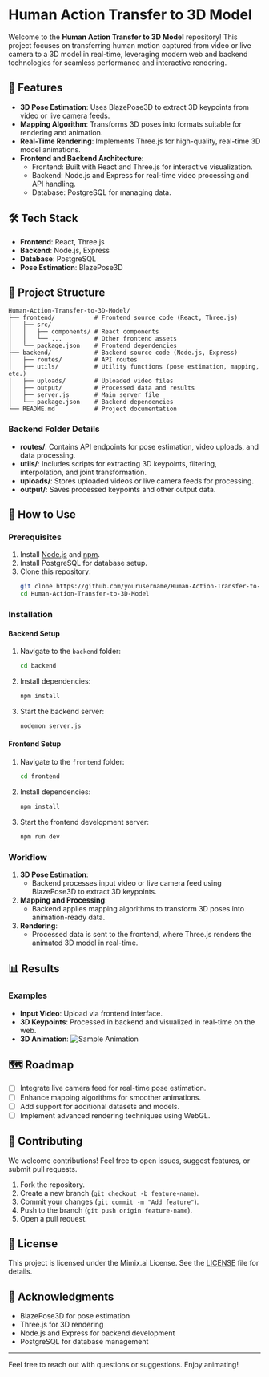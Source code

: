 # Human Action Transfer to 3D Model

Welcome to the **Human Action Transfer to 3D Model** repository! This project focuses on transferring human motion captured from video or live camera to a 3D model in real-time, leveraging modern web and backend technologies for seamless performance and interactive rendering.

## 🚀 Features

- **3D Pose Estimation**: Uses BlazePose3D to extract 3D keypoints from video or live camera feeds.
- **Mapping Algorithm**: Transforms 3D poses into formats suitable for rendering and animation.
- **Real-Time Rendering**: Implements Three.js for high-quality, real-time 3D model animations.
- **Frontend and Backend Architecture**:
  - Frontend: Built with React and Three.js for interactive visualization.
  - Backend: Node.js and Express for real-time video processing and API handling.
  - Database: PostgreSQL for managing data.

## 🛠️ Tech Stack

- **Frontend**: React, Three.js
- **Backend**: Node.js, Express
- **Database**: PostgreSQL
- **Pose Estimation**: BlazePose3D

## 📂 Project Structure

```plaintext
Human-Action-Transfer-to-3D-Model/
├── frontend/           # Frontend source code (React, Three.js)
│   ├── src/
│   │   ├── components/ # React components
│   │   └── ...         # Other frontend assets
│   └── package.json    # Frontend dependencies
├── backend/            # Backend source code (Node.js, Express)
│   ├── routes/         # API routes
│   ├── utils/          # Utility functions (pose estimation, mapping, etc.)
│   ├── uploads/        # Uploaded video files
│   ├── output/         # Processed data and results
│   ├── server.js       # Main server file
│   └── package.json    # Backend dependencies
└── README.md           # Project documentation
```

### Backend Folder Details
- **routes/**: Contains API endpoints for pose estimation, video uploads, and data processing.
- **utils/**: Includes scripts for extracting 3D keypoints, filtering, interpolation, and joint transformation.
- **uploads/**: Stores uploaded videos or live camera feeds for processing.
- **output/**: Saves processed keypoints and other output data.

## 📖 How to Use

### Prerequisites

1. Install [Node.js](https://nodejs.org/) and [npm](https://www.npmjs.com/).
2. Install PostgreSQL for database setup.
3. Clone this repository:
   ```bash
   git clone https://github.com/yourusername/Human-Action-Transfer-to-3D-Model.git
   cd Human-Action-Transfer-to-3D-Model
   ```

### Installation

#### Backend Setup
1. Navigate to the `backend` folder:
   ```bash
   cd backend
   ```
2. Install dependencies:
   ```bash
   npm install
   ```
3. Start the backend server:
   ```bash
   nodemon server.js
   ```

#### Frontend Setup
1. Navigate to the `frontend` folder:
   ```bash
   cd frontend
   ```
2. Install dependencies:
   ```bash
   npm install
   ```
3. Start the frontend development server:
   ```bash
   npm run dev
   ```

### Workflow

1. **3D Pose Estimation**:
   - Backend processes input video or live camera feed using BlazePose3D to extract 3D keypoints.
2. **Mapping and Processing**:
   - Backend applies mapping algorithms to transform 3D poses into animation-ready data.
3. **Rendering**:
   - Processed data is sent to the frontend, where Three.js renders the animated 3D model in real-time.

## 📊 Results

### Examples
- **Input Video**: Upload via frontend interface.
- **3D Keypoints**: Processed in backend and visualized in real-time on the web.
- **3D Animation**: ![Sample Animation](path/to/sample/image)

## 🗺️ Roadmap

- [ ] Integrate live camera feed for real-time pose estimation.
- [ ] Enhance mapping algorithms for smoother animations.
- [ ] Add support for additional datasets and models.
- [ ] Implement advanced rendering techniques using WebGL.

## 🤝 Contributing

We welcome contributions! Feel free to open issues, suggest features, or submit pull requests.

1. Fork the repository.
2. Create a new branch (`git checkout -b feature-name`).
3. Commit your changes (`git commit -m "Add feature"`).
4. Push to the branch (`git push origin feature-name`).
5. Open a pull request.

## 📜 License

This project is licensed under the Mimix.ai License. See the [LICENSE](LICENSE) file for details.

## 🙌 Acknowledgments

- BlazePose3D for pose estimation
- Three.js for 3D rendering
- Node.js and Express for backend development
- PostgreSQL for database management

---

Feel free to reach out with questions or suggestions. Enjoy animating!
